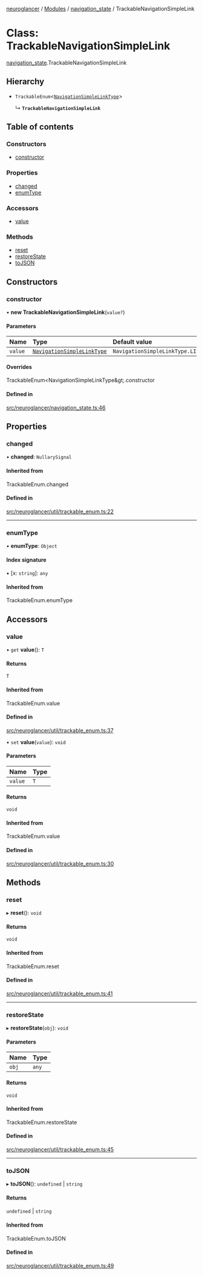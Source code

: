 [neuroglancer](../README.md) / [Modules](../modules.md) / [navigation\_state](../modules/navigation_state.md) / TrackableNavigationSimpleLink

# Class: TrackableNavigationSimpleLink

[navigation_state](../modules/navigation_state.md).TrackableNavigationSimpleLink

## Hierarchy

- `TrackableEnum`<[`NavigationSimpleLinkType`](../enums/navigation_state.NavigationSimpleLinkType.md)\>

  ↳ **`TrackableNavigationSimpleLink`**

## Table of contents

### Constructors

- [constructor](navigation_state.TrackableNavigationSimpleLink.md#constructor)

### Properties

- [changed](navigation_state.TrackableNavigationSimpleLink.md#changed)
- [enumType](navigation_state.TrackableNavigationSimpleLink.md#enumtype)

### Accessors

- [value](navigation_state.TrackableNavigationSimpleLink.md#value)

### Methods

- [reset](navigation_state.TrackableNavigationSimpleLink.md#reset)
- [restoreState](navigation_state.TrackableNavigationSimpleLink.md#restorestate)
- [toJSON](navigation_state.TrackableNavigationSimpleLink.md#tojson)

## Constructors

### constructor

• **new TrackableNavigationSimpleLink**(`value?`)

#### Parameters

| Name | Type | Default value |
| :------ | :------ | :------ |
| `value` | [`NavigationSimpleLinkType`](../enums/navigation_state.NavigationSimpleLinkType.md) | `NavigationSimpleLinkType.LINKED` |

#### Overrides

TrackableEnum&lt;NavigationSimpleLinkType\&gt;.constructor

#### Defined in

[src/neuroglancer/navigation_state.ts:46](https://github.com/ActiveBrainAtlas2/neuroglancer/blob/b9eb98e6/src/neuroglancer/navigation_state.ts#L46)

## Properties

### changed

• **changed**: `NullarySignal`

#### Inherited from

TrackableEnum.changed

#### Defined in

[src/neuroglancer/util/trackable_enum.ts:22](https://github.com/ActiveBrainAtlas2/neuroglancer/blob/b9eb98e6/src/neuroglancer/util/trackable_enum.ts#L22)

___

### enumType

• **enumType**: `Object`

#### Index signature

▪ [x: `string`]: `any`

#### Inherited from

TrackableEnum.enumType

## Accessors

### value

• `get` **value**(): `T`

#### Returns

`T`

#### Inherited from

TrackableEnum.value

#### Defined in

[src/neuroglancer/util/trackable_enum.ts:37](https://github.com/ActiveBrainAtlas2/neuroglancer/blob/b9eb98e6/src/neuroglancer/util/trackable_enum.ts#L37)

• `set` **value**(`value`): `void`

#### Parameters

| Name | Type |
| :------ | :------ |
| `value` | `T` |

#### Returns

`void`

#### Inherited from

TrackableEnum.value

#### Defined in

[src/neuroglancer/util/trackable_enum.ts:30](https://github.com/ActiveBrainAtlas2/neuroglancer/blob/b9eb98e6/src/neuroglancer/util/trackable_enum.ts#L30)

## Methods

### reset

▸ **reset**(): `void`

#### Returns

`void`

#### Inherited from

TrackableEnum.reset

#### Defined in

[src/neuroglancer/util/trackable_enum.ts:41](https://github.com/ActiveBrainAtlas2/neuroglancer/blob/b9eb98e6/src/neuroglancer/util/trackable_enum.ts#L41)

___

### restoreState

▸ **restoreState**(`obj`): `void`

#### Parameters

| Name | Type |
| :------ | :------ |
| `obj` | `any` |

#### Returns

`void`

#### Inherited from

TrackableEnum.restoreState

#### Defined in

[src/neuroglancer/util/trackable_enum.ts:45](https://github.com/ActiveBrainAtlas2/neuroglancer/blob/b9eb98e6/src/neuroglancer/util/trackable_enum.ts#L45)

___

### toJSON

▸ **toJSON**(): `undefined` \| `string`

#### Returns

`undefined` \| `string`

#### Inherited from

TrackableEnum.toJSON

#### Defined in

[src/neuroglancer/util/trackable_enum.ts:49](https://github.com/ActiveBrainAtlas2/neuroglancer/blob/b9eb98e6/src/neuroglancer/util/trackable_enum.ts#L49)
